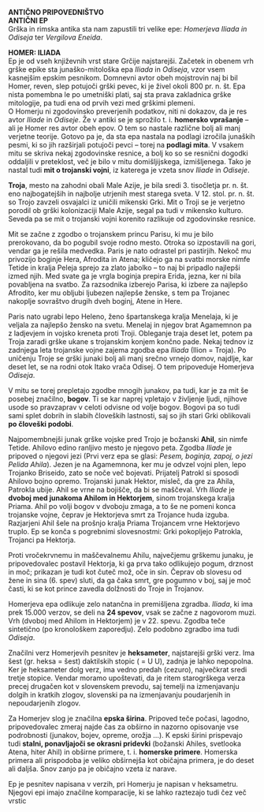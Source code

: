 **ANTIČNO PRIPOVEDNIŠTVO**  
**ANTIČNI EP**  
Grška in rimska antika sta nam zapustili tri velike epe: _Homerjeva Iliada in Odiseja_ ter _Vergilova Eneida_.

**HOMER: ILIADA**  
Ep je od vseh književnih vrst stare Grčije najstarejši. Začetek in obenem vrh grške epike sta junaško-mitološka epa _Iliada_ in _Odiseja_, vzor vsem kasnejšim epskim pesnikom. Domnevni avtor obeh mojstrovin naj bi bil Homer, reven, slep potujoči grški pevec, ki je živel okoli 800 pr. n. št. Epa nista pomembna le po umetniški plati, saj sta prava zakladnica grške mitologije, pa tudi ena od prvih vezi med grškimi plemeni.  
O Homerju ni zgodovinsko preverjenih podatkov, niti ni dokazov, da je res avtor _Iliade_ in _Odiseje_. Že v antiki se je sprožilo t. i. **homersko vprašanje** – ali je Homer res avtor obeh epov. O tem so nastale različne bolj ali manj verjetne teorije. Gotovo pa je, da sta epa nastala na podlagi izročila junaških pesmi, ki so jih razširjali potujoči pevci – torej na **podlagi mita**. V vsakem mitu se skriva nekaj zgodovinske resnice, a bolj ko so se resnični dogodki oddaljili v preteklost, več je bilo v mitu domišljijskega, izmišljenega. Tako je nastal tudi **mit o trojanski vojni**, iz katerega je vzeta snov _Iliade_ in _Odiseje_.

**Troja**, mesto na zahodni obali Male Azije, je bila sredi 3. tisočletja pr. n. št. eno najbogatejših in najbolje utrjenih mest starega sveta. V 12. stol. pr. n. št. so Trojo zavzeli osvajalci iz uničili mikenski Grki. Mit o Troji se je verjetno porodil ob grški kolonizaciji Male Azije, segal pa tudi v mikensko kulturo. Seveda pa se mit o trojanski vojni korenito razlikuje od zgodovinske resnice.

Mit se začne z zgodbo o trojanskem princu Parisu, ki mu je bilo prerokovano, da bo pogubil svoje rodno mesto. Otroka so izpostavili na gori, vendar ga je rešila medvedka. Paris je nato odrastel pri pastirjih. Nekoč mu privozijo boginje Hera, Afrodita in Atena; kličejo ga na svatbi morske nimfe Tetide in kralja Peleja sprejo za zlato jabolko – to naj bi pripadlo najlepši izmed njih. Med svate ga je vrgla boginja prepira Erida, jezna, ker ni bila povabljena na svatbo. Za razsodnika izberejo Parisa, ki izbere za najlepšo Afrodito, ker mu obljubi ljubezen najlepše ženske, s tem pa Trojanec nakoplje sovraštvo drugih dveh boginj, Atene in Here.

Paris nato ugrabi lepo Heleno, ženo špartanskega kralja Menelaja, ki je veljala za najlepšo žensko na svetu. Menelaj in njegov brat Agamemnon pa z ladjevjem in vojsko kreneta proti Troji. Obleganje traja deset let, potem pa Troja zaradi grške ukane s trojanskim konjem končno pade. Nekaj tednov iz zadnjega leta trojanske vojne zajema zgodba epa _Iliada_ (Ilion = Troja). Po uničenju Troje se grški junaki bolj ali manj srečno vrnejo domov, najdlje, kar deset let, se na rodni otok Itako vrača Odisej. O tem pripoveduje Homerjeva _Odiseja_.

V mitu se torej prepletajo zgodbe mnogih junakov, pa tudi, kar je za mit še posebej značilno, **bogov**. Ti se kar naprej vpletajo v življenje ljudi, njihove usode so pravzaprav v celoti odvisne od volje bogov. Bogovi pa so tudi sami splet dobrih in slabih človeških lastnosti, saj so jih stari Grki oblikovali **po človeški podobi**.


Najpomembnejši junak grške vojske pred Trojo je božanski **Ahil**, sin nimfe Tetide. Ahilovo edino ranljivo mesto je njegovo peta. Zgodba _Iliade_ je pripoved o njegovi jezi (Prvi verz epa se glasi: _Pesem, boginja, zapoj, o jezi Pelida Ahila_). Jezen je na Agamemnona, ker mu je odvzel vojni plen, lepo Trojanko Briseido, zato se noče več bojevati. Prijatelj Patrokl si sposodi Ahilovo bojno opremo. Trojanski junak Hektor, misleč, da gre za Ahila, Patrokla ubije. Ahil se vrne na bojišče, da bi se maščeval. Vrh _Iliade_ je **dvoboj med junakoma Ahilom in Hektorjem**, sinom trojanskega kralja Priama. Ahil po volji bogov v dvoboju zmaga, a to še ne pomeni konca trojanske vojne, čeprav je Hektorjeva smrt za Trojance huda izguba. Razjarjeni Ahil šele na prošnjo kralja Priama Trojancem vrne Hektorjevo truplo. Ep se konča s pogrebnimi slovesnostmi: Grki pokopljejo Patrokla, Trojanci pa Hektorja.

Proti vročekrvnemu in maščevalnemu Ahilu, največjemu grškemu junaku, je pripovedovalec postavil Hektorja, ki ga prva tako odlikujejo pogum, drznost in moč; prikazan je tudi kot čuteč mož, oče in sin. Čeprav ob slovesu od žene in sina (6. spev) sluti, da ga čaka smrt, gre pogumno v boj, saj je moč časti, ki se kot prince zavedla dolžnosti do Troje in Trojanov.

Homerjeva epa odlikuje zelo natančna in premišljena zgradba. _Iliada_, ki ima prek 15.000 verzov, se deli na **24 spevov**, vsak se začne z nagovorom muzi. Vrh (dvoboj med Ahilom in Hektorjem) je v 22. spevu. Zgodba teče sintetično (po kronološkem zaporedju). Zelo podobno zgradbo ima tudi _Odiseja_.

Značilni verz Homerjevih pesnitev je **heksameter**, najstarejši grški verz. Ima šest (gr. heksa = šest) daktilskih stopic ( = U U), zadnja je lahko nepopolna. Ker je heksameter dolg verz, ima vedno predah (cezuro), največkrat sredi tretje stopice. Vendar moramo upoštevati, da je ritem starogrškega verza precej drugačen kot v slovenskem prevodu, saj temelji na izmenjavanju dolgih in kratkih zlogov, slovenski pa na izmenjavanju poudarjenih in nepoudarjenih zlogov.

Za Homerjev slog je značilna **epska širina**. Pripoved teče počasi, lagodno, pripovedovalec zmeraj najde čas za obširno in nazorno opisovanje vse podrobnosti (junakov, bojev, opreme, orožja …). K epski širini prispevajo tudi **stalni, ponavljajoči se okrasni pridevki** (božanski Ahiles, svetlooka Atena, hiter Ahil) in obširne primere, t. i. **homerske primere**. Homerska primera ali prispodoba je veliko obširnejša kot običajna primera, je do deset ali daljša. Snov zanjo pa je običajno vzeta iz narave.


Ep je pesnitev napisana v verzih, pri Homerju je napisan v heksametru. Njegovi epi imajo značilne komparacije, ki se lahko raztezajo tudi čez več vrstic